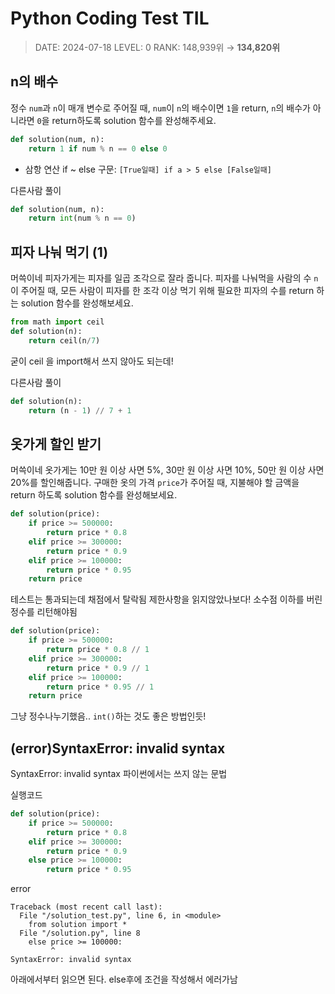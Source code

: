 #  Python Coding Test TIL
> DATE: 2024-07-18
LEVEL: 0
RANK: 148,939위 → **134,820위**


## n의 배수
정수 `num`과 `n`이 매개 변수로 주어질 때, `num`이 `n`의 배수이면 `1`을 return, `n`의 배수가 아니라면 `0`을 return하도록 solution 함수를 완성해주세요.
```python
def solution(num, n):
    return 1 if num % n == 0 else 0
```
- 삼항 연산 if ~ else 구문:
    `[True일때] if a > 5 else [False일때]`

다른사람 풀이
```python
def solution(num, n):
    return int(num % n == 0)
```

## 피자 나눠 먹기 (1)
머쓱이네 피자가게는 피자를 일곱 조각으로 잘라 줍니다. 피자를 나눠먹을 사람의 수 `n`이 주어질 때, 모든 사람이 피자를 한 조각 이상 먹기 위해 필요한 피자의 수를 return 하는 solution 함수를 완성해보세요.
```python
from math import ceil
def solution(n):
    return ceil(n/7) 
```
굳이 ceil 을 import해서 쓰지 않아도 되는데! 

다른사람 풀이
```python
def solution(n):
    return (n - 1) // 7 + 1
```  

## 옷가게 할인 받기
머쓱이네 옷가게는 10만 원 이상 사면 5%, 30만 원 이상 사면 10%, 50만 원 이상 사면 20%를 할인해줍니다.
구매한 옷의 가격 `price`가 주어질 때, 지불해야 할 금액을 return 하도록 solution 함수를 완성해보세요.
```python
def solution(price):
    if price >= 500000:
        return price * 0.8
    elif price >= 300000:
        return price * 0.9
    elif price >= 100000:
        return price * 0.95
    return price
```  
테스트는 통과되는데 채점에서 탈락됨
제한사항을 읽지않았나보다! 소수점 이하를 버린 정수를 리턴해야됨 

```python
def solution(price):
    if price >= 500000:
        return price * 0.8 // 1
    elif price >= 300000:
        return price * 0.9 // 1
    elif price >= 100000:
        return price * 0.95 // 1
    return price
```  
그냥 정수나누기했음.. `int()`하는 것도 좋은 방법인듯!


## (error)SyntaxError: invalid syntax
SyntaxError: invalid syntax
파이썬에서는 쓰지 않는 문법

실행코드
```python
def solution(price):
    if price >= 500000:
        return price * 0.8
    elif price >= 300000:
        return price * 0.9
    else price >= 100000:
        return price * 0.95
```
error
```
Traceback (most recent call last):
  File "/solution_test.py", line 6, in <module>
    from solution import *
  File "/solution.py", line 8
    else price >= 100000:
         ^
SyntaxError: invalid syntax
```
아래에서부터 읽으면 된다.
else후에 조건을 작성해서 에러가남 